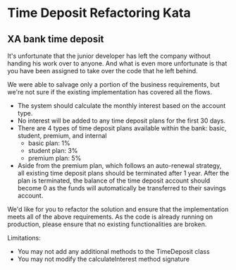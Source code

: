 # Time Deposit Refactoring Kata
## XA bank time deposit

It's unfortunate that the junior developer has left the company without handing his work over to anyone. And what is even more unfortunate is that you have been assigned to take over the code that he left behind. 

We were able to salvage only a portion of the business requirements, but we're not sure if the existing implementation has covered all the flows.

- The system should calculate the monthly interest based on the account type.
- No interest will be added to any time deposit plans for the first 30 days. 
- There are 4 types of time deposit plans available within the bank: basic, student, premium, and internal
  - basic plan: 1%
  - student plan: 3%
  - premium plan: 5%
- Aside from the premium plan, which follows an auto-renewal strategy, all existing time deposit plans should be terminated after 1 year. After the plan is terminated, the balance of the time deposit account should become 0 as the funds will automatically be transferred to their savings account. 

We'd like for you to refactor the solution and ensure that the implementation meets all of the above requirements. As the code is already running on production, please ensure that no existing functionalities are broken.

Limitations: 
- You may not add any additional methods to the TimeDeposit class
- You may not modify the calculateInterest method signature